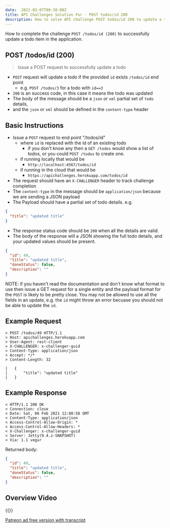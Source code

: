 ```yaml
---
date:  2021-03-07T09:30:00Z
title: API Challenges Solution For - POST todos/id 200
description: How to solve API challenge POST todos/id 200 to update a todo in the application.
---
```


How to complete the challenge `POST /todos/id (200)` to successfully update a todo item in the application.

## POST /todos/id (200)

> Issue a POST request to successfully update a todo

- `POST` request will update a todo if the provided `id` exists `/todos/id` end point
    - e.g. `POST /todos/3` for a todo with `id==3`
- `200` is an success code, in this case it means the todo was updated
- The body of the message should be a `json` or `xml` partial set of `todo` details,
-  and the `json` or `xml` should be defined in the `content-type` header


## Basic Instructions

- Issue a `POST` request to end point "/todos/id"
    - where `id` is replaced with the id of an existing todo
        - if you don't know any then a `GET /todos` would show a list of todos, or you could `POST /todos` to create one.
    - if running locally that would be
        - `http://localhost:4567/todos/id`
    - if running in the cloud that would be
        - `https://apichallenges.herokuapp.com/todos/id`
- The request should have an `X-CHALLENGER` header to track challenge completion
- The `content-type` in the message should be `application/json` because we are sending a JSON payload
- The Payload should have a partial set of todo details. e.g.

```json
{
  "title": "updated title"
}
```
- The response status code should be `200` when all the details are valid.
- The body of the response will a JSON showing the full todo details, and your updated values should be present.

```json
{
  "id": 49,
  "title": "updated title",
  "doneStatus": false,
  "description": ""
}
```

NOTE: if you haven't read the documentation and don't know what format to use then issue a GET request for a single entity and the payload format for the `POST` is likely to be pretty close. You may not be allowed to use all the fields in an update, e.g. the `id` might throw an error becuase you should not be able to update the `id`.


## Example Request

~~~~~~~~
> POST /todos/49 HTTP/1.1
> Host: apichallenges.herokuapp.com
> User-Agent: rest-client
> X-CHALLENGER: x-challenger-guid
> Content-Type: application/json
> Accept: */*
> Content-Length: 32

| 	{
| 		"title": "updated title"
| 	}
~~~~~~~~

## Example Response

~~~~~~~~
< HTTP/1.1 200 OK
< Connection: close
< Date: Sat, 06 Feb 2021 12:08:58 GMT
< Content-Type: application/json
< Access-Control-Allow-Origin: *
< Access-Control-Allow-Headers: *
< X-Challenger: x-challenger-guid
< Server: Jetty(9.4.z-SNAPSHOT)
< Via: 1.1 vegur
~~~~~~~~

Returned body:

```json
{
  "id": 49,
  "title": "updated title",
  "doneStatus": false,
  "description": ""
}
```

## Overview Video

{{<youtube-embed key="feXdRpZ_tgs">}}

[Patreon ad free version with transcript](https://www.patreon.com/posts/48448220)




